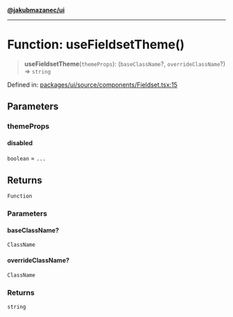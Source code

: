 [**@jakubmazanec/ui**](../README.md)

---

# Function: useFieldsetTheme()

> **useFieldsetTheme**(`themeProps`): (`baseClassName`?, `overrideClassName`?) => `string`

Defined in:
[packages/ui/source/components/Fieldset.tsx:15](https://github.com/jakubmazanec/tools/blob/0373298af23ca7b778987184cd6fcccd21ae54be/packages/ui/source/components/Fieldset.tsx#L15)

## Parameters

### themeProps

#### disabled

`boolean` = `...`

## Returns

`Function`

### Parameters

#### baseClassName?

`ClassName`

#### overrideClassName?

`ClassName`

### Returns

`string`
